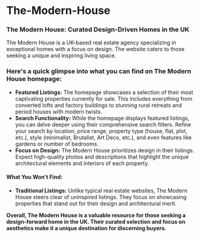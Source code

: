 # The-Modern-House

### The Modern House: Curated Design-Driven Homes in the UK
The Modern House is a UK-based real estate agency specializing in exceptional homes with a focus on design.
The website caters to those seeking a unique and inspiring living space.

### Here's a quick glimpse into what you can find on The Modern House homepage:

- **Featured Listings:** The homepage showcases a selection of their most captivating properties currently for sale.
  This includes everything from converted lofts and factory buildings to stunning rural retreats and period houses with modern twists.
 - **Search Functionality:** While the homepage displays featured listings, you can delve deeper using their comprehensive search filters.
   Refine your search by location, price range, property type (house, flat, plot, etc.),
  style (minimalist, Brutalist, Art Deco, etc.), and even features like gardens or number of bedrooms.
  - **Focus on Design:** The Modern House prioritizes design in their listings. Expect high-quality photos and descriptions
     that highlight the unique architectural elements and interiors of each property.

#### What You Won't Find:
- **Traditional Listings:** Unlike typical real estate websites,
  The Modern House steers clear of uninspired listings. They focus on showcasing properties that stand out for their design and architectural merit.

**Overall, The Modern House is a valuable resource for those seeking a design-forward home in the UK.  Their curated selection and focus on aesthetics  make it a unique destination for discerning buyers.**
